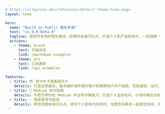 ```yaml
---
# https://vitepress.dev/reference/default-theme-home-page
layout: home

hero:
  name: "Build in Public 增长手册"
  text: "v1.0.0-beta.0"
  tagline: 提供可复用的增长路径，挖掘你自身闪光点，打造个人和产品影响力，一起探索「AI + 出海」的更多可能性
  actions:
    - theme: brand
      text: 开始阅读
      link: /markdown-examples
    - theme: alt
      text: 订阅更新
      link: /api-examples

features:
  - title: 💳 港卡外卡港美股开户
    details: 打造全网最全、最详细的海外银行账户和券商账户开户指南，包括通信、出行、材料准备、开户细节、出入金等，几十家银行、券商优劣对比，任你选择。
  - title: 🚀 Medium 写作指南
    details: 手把手带你在 Medium 平台写作赚美刀，打造个人全球名片。以写作输出为起点，打通海外支付、收款全流程，挖掘「AI + 出海」时代的更多可能性。
  - title: 💡 探索更多可能性
    details: 帮你挖掘自身闪光点，提升个人影响力的同时，与数百名群友一起相互扶持、探索未来。社区沉淀中的内容包括但不限于：Twitter、小红书增长指南等。
---
```

